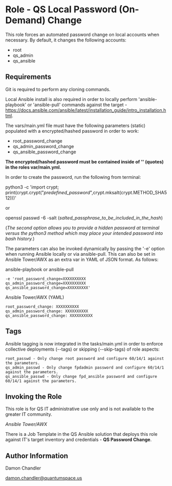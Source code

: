 Role - QS Local Password (On-Demand) Change
=========

This role forces an automated password change on local accounts when necessary.  By default, it changes the following accounts:

* root
* qs_admin
* qs_ansible

Requirements
------------
Git is required to perform any cloning commands.

Local Ansible install is also required in order to locally perform 'ansible-playbook' or 'ansible-pull' commands against the target - https://docs.ansible.com/ansible/latest/installation_guide/intro_installation.html.

The vars/main.yml file must have the following parameters (static) populated with a encrypted/hashed password in order to work:

* root_password_change
* qs_admin_password_change
* qs_ansible_password_change

**The encrypted/hashed password must be contained inside of '' (quotes) in the roles var/main.yml.**

In order to create the password, run the following from terminal:

python3 -c 'import crypt; print(crypt.crypt("*predefined_password*",crypt.mksalt(crypt.METHOD_SHA512)))'

or 

openssl passwd -6 -salt (*salted_passphrase_to_be_included_in_the_hash*)

(*The second option allows you to provide a hidden password at terminal versus the python3 method which may place your intended password into bash history.*)

The parameters can also be invoked dynamically by passing the '-e' option when running Ansible locally or via ansible-pull.  This can also be set in Ansible Tower/AWX as an extra var in YAML of JSON format.  As follows:

ansible-playbook or ansible-pull

    -e 'root_password_change=XXXXXXXXXX qs_admin_password_change=XXXXXXXXXX qs_ansible_password_change=XXXXXXXXX'

Ansible Tower/AWX (YAML)

    root_password_change: XXXXXXXXXX
    qs_admin_password_change: XXXXXXXXXX
    qs_ansible_password_change: XXXXXXXXXX

Tags
----------------

Ansible tagging is now integrated in the tasks/main.yml in order to enforce collective deployments (--tags) or skipping (--skip-tags) of role aspects:

    root_passwd - Only change root password and configure 60/14/1 against the parameters.
    qs_admin_passwd - Only change fpdadmin password and configure 60/14/1 against the parameters.
    qs_ansible_passwd - Only change fpd_ansible password and configure 60/14/1 against the parameters.

Invoking the Role
----------------

This role is for QS IT administrative use only and is not available to the greater IT community. 

*Ansible Tower/AWX*

There is a Job Template in the QS Ansible solution that deploys this role against IT's target inventory and credentials - **QS Password Change**.

Author Information
------------------

Damon Chandler
    
damon.chandler@quantumspace.us